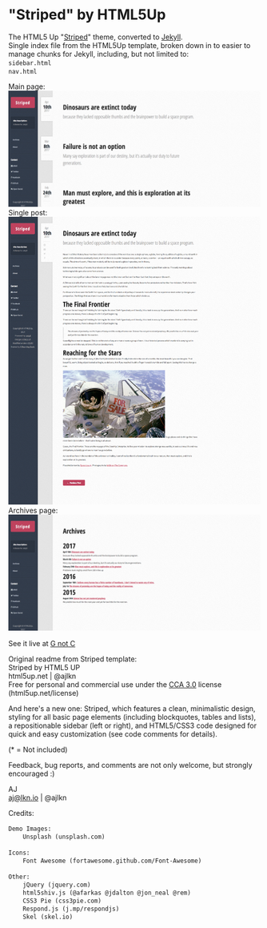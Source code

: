 # "Striped" by HTML5Up
The HTML5 Up "[Striped](https://html5up.net/striped)" theme, converted to [Jekyll](http://jekyllrb.com).  
Single index file from the HTML5Up template, broken down in to easier to manage chunks for Jekyll, including, but not limited to:      
`sidebar.html`  
`nav.html `
 
Main page:  
![main](screenshots/main.png)  
Single post:  
![single post](screenshots/post.png)   
Archives page:  
![Archives](screenshots/archives.png)  



See it live at [G not C](http://gnotc.com)  


Original readme from Striped template:  
Striped by HTML5 UP  
html5up.net | @ajlkn  
Free for personal and commercial use under the [CCA 3.0](https://creativecommons.org/licenses/by/3.0/) license (html5up.net/license)


And here's a new one: Striped, which features a clean, minimalistic design, styling for
all basic page elements (including blockquotes, tables and lists), a repositionable
sidebar (left or right), and HTML5/CSS3 code designed for quick and easy customization
(see code comments for details).


(* = Not included)

Feedback, bug reports, and comments are not only welcome, but strongly encouraged :)

AJ  
aj@lkn.io | @ajlkn


Credits:

	Demo Images:  
		Unsplash (unsplash.com)

	Icons:
		Font Awesome (fortawesome.github.com/Font-Awesome)

	Other:
		jQuery (jquery.com)
		html5shiv.js (@afarkas @jdalton @jon_neal @rem)
		CSS3 Pie (css3pie.com)
		Respond.js (j.mp/respondjs)
		Skel (skel.io)
